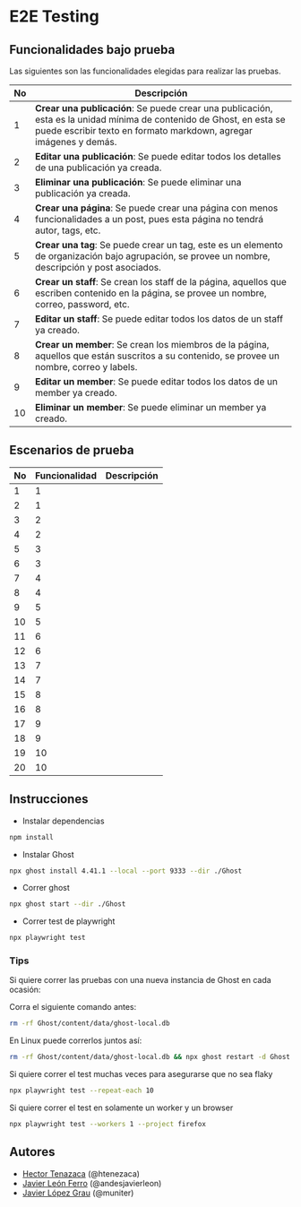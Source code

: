 # E2E Testing


## Funcionalidades bajo prueba

Las siguientes son las funcionalidades elegidas para realizar las pruebas.

| No | Descripción                                                                                                                                                                                |
| -- | ------------------------------------------------------------------------------------------------------------------------------------------------------------------------------------------ |
| 1  | **Crear una publicación**: Se puede crear una publicación, esta es la unidad mínima de contenido de Ghost, en esta se puede escribir texto en formato markdown, agregar imágenes y demás.  |
| 2  | **Editar una publicación**: Se puede editar todos los detalles de una publicación ya creada.                                                                                               |
| 3  | **Eliminar una publicación**: Se puede eliminar una publicación ya creada.                                                                                                                 |
| 4  | **Crear una página**: Se puede crear una página con menos funcionalidades a un post, pues esta página no tendrá autor, tags, etc.                                                          |
| 5  | **Crear una tag**: Se puede crear un tag, este es un elemento de organización bajo agrupación, se provee un nombre, descripción y post asociados.                                          |
| 6  | **Crear un staff**: Se crean los staff de la página, aquellos que escriben contenido en la página, se provee un nombre, correo, password, etc.                                             |
| 7  | **Editar un staff**: Se puede editar todos los datos de un staff ya creado.                                                                                                                |
| 8  | **Crear un member**: Se crean los miembros de la página, aquellos que están suscritos a su contenido, se provee un nombre, correo y labels.                                                |
| 9  | **Editar un member**: Se puede editar todos los datos de un member ya creado.                                                                                                              |
| 10 | **Eliminar un member**: Se puede eliminar un member ya creado.                                                                                                                             |

## Escenarios de prueba


| No | Funcionalidad | Descripción                                                                                                                                                                |
| -- | ------------- | -------------------------------------------------------------------------------------------------------------------------------------------------------------------------- |
| 1  | 1             |                                                                                                                                                                            |
| 2  | 1             |                                                                                                                                                                            |
| 3  | 2             |                                                                                                                                                                            |
| 4  | 2             |                                                                                                                                                                            |
| 5  | 3             |                                                                                                                                                                            |
| 6  | 3             |                                                                                                                                                                            |
| 7  | 4             |                                                                                                                                                                            |
| 8  | 4             |                                                                                                                                                                            |
| 9  | 5             |                                                                                                                                                                            |
| 10 | 5             |                                                                                                                                                                            |
| 11 | 6             |                                                                                                                                                                            |
| 12 | 6             |                                                                                                                                                                            |
| 13 | 7             |                                                                                                                                                                            |
| 14 | 7             |                                                                                                                                                                            |
| 15 | 8             |                                                                                                                                                                            |
| 16 | 8             |                                                                                                                                                                            |
| 17 | 9             |                                                                                                                                                                            |
| 18 | 9             |                                                                                                                                                                            |
| 19 | 10            |                                                                                                                                                                            |
| 20 | 10            |                                                                                                                                                                            |

## Instrucciones

* Instalar dependencias

```bash
npm install
```

* Instalar Ghost

```bash
npx ghost install 4.41.1 --local --port 9333 --dir ./Ghost
```

* Correr ghost

```bash
npx ghost start --dir ./Ghost
```

* Correr test de playwright

```bash
npx playwright test
```

### Tips

Si quiere correr las pruebas con una nueva instancia de Ghost en cada ocasión:

Corra el siguiente comando antes:

```bash
rm -rf Ghost/content/data/ghost-local.db
```

En Linux puede correrlos juntos así:

```bash
rm -rf Ghost/content/data/ghost-local.db && npx ghost restart -d Ghost && npx playwright test --repeat-each 10
```

Si quiere correr el test muchas veces para asegurarse que no sea flaky

```bash
npx playwright test --repeat-each 10
```

Si quiere correr el test en solamente un worker y un browser

```bash
npx playwright test --workers 1 --project firefox
```

## Autores

- [Hector Tenazaca](https://github.com/htenezaca) (@htenezaca)
- [Javier León Ferro](https://github.com/andesjavierleon) (@andesjavierleon)
- [Javier López Grau](https://github.com/muniter) (@muniter)
